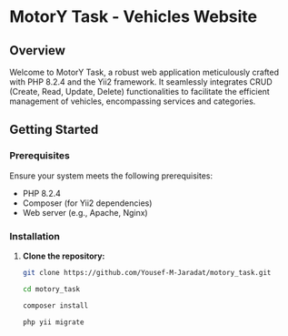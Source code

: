 # MotorY Task - Vehicles Website

## Overview

Welcome to MotorY Task, a robust web application meticulously crafted with PHP 8.2.4 and the Yii2 framework. It seamlessly integrates CRUD (Create, Read, Update, Delete) functionalities to facilitate the efficient management of vehicles, encompassing services and categories.

## Getting Started

### Prerequisites

Ensure your system meets the following prerequisites:

- PHP 8.2.4
- Composer (for Yii2 dependencies)
- Web server (e.g., Apache, Nginx)

### Installation

1. **Clone the repository:**

   ```bash
   git clone https://github.com/Yousef-M-Jaradat/motory_task.git
   
   cd motory_task
   
   composer install

   php yii migrate


